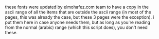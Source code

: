these fonts were updated by elmohafez.com team to have a copy in the ascii range
of all the items that are outside the ascii range (in most of the pages, this
was already the case, but these 3 pages were the exception). i put them here
in case anyone needs them, but as long as you're reading from the normal
(arabic) range (which this script does), you don't need these.
